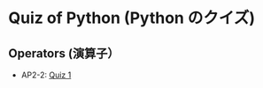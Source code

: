 # Quiz of Python (Python のクイズ)

## Operators (演算子）

- AP2-2: [Quiz 1](https://forms.office.com/Pages/ResponsePage.aspx?id=IznFG0aMWkSwGiWWqSyf3Y7pjgeKEGRKgzR626wJl2BUQkMxQzNHNEZaNE1ZQjRBQlNDUVBLWTZWVy4u)
